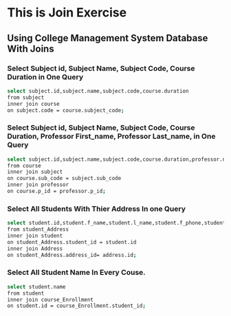 



# This is Join Exercise
## Using College Management System Database With Joins
### Select Subject id, Subject Name, Subject Code, Course Duration in One Query
```bash
select subject.id,subject.name,subject.code,course.duration 
from subject
inner join course 
on subject.code = course.subject_code;
```
### Select Subject id, Subject Name, Subject Code, Course Duration, Professor First_name, Professor Last_name, in One Query

```bash
select subject.id,subject.name,subject.code,course.duration,professor.name
from course 
inner join subject 
on course.sub_code = subject.sub_code
inner join professor
on course.p_id = professor.p_id;
```

### Select All Students With Thier Address In one Query
```bash
select student.id,student.f_name,student.l_name,student.f_phone,student.birth_date,student.age,Address.line1
from student_Address
inner join student 
on student_Address.student_id = student.id
inner join Address 
on student_Address.address_id= address.id;
```
### Select All Student Name In Every Couse.
```bash
select student.name
from student 
inner join course_Enrollment
on student.id = course_Enrollment.student_id;
```
